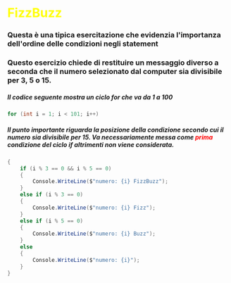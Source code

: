 #  <font color="yellow">FizzBuzz </font>

### Questa è una tipica esercitazione che evidenzia l'importanza dell'ordine delle condizioni negli statement

### Questo esercizio chiede di restituire un messaggio diverso a seconda che il numero selezionato dal computer sia divisibile per 3, 5 o 15.

##### Il codice seguente mostra un ciclo for che va da 1 a 100

```c#
for (int i = 1; i < 101; i++)
```

##### Il punto importante riguarda la posizione della condizione secondo cui il numero sia divisibile per 15. Va necessariamente messa come <font color="red">  _prima_ </font> condizione del ciclo if altrimenti non viene considerata.


```c#
{
    if (i % 3 == 0 && i % 5 == 0)
    {
        Console.WriteLine($"numero: {i} FizzBuzz");
    }
    else if (i % 3 == 0)
    {
        Console.WriteLine($"numero: {i} Fizz");
    }
    else if (i % 5 == 0)
    {
        Console.WriteLine($"numero: {i} Buzz");
    }
    else
    {
        Console.WriteLine($"numero: {i}");
    }
}
```